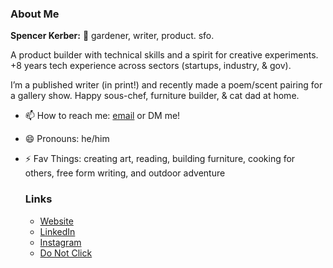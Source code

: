 <!--
**spkerber/spkerber** is a ✨ _special_ ✨ repository because its `README.md` (this file) appears on your GitHub profile.-->

### About Me
**Spencer Kerber:** 🌱 gardener, writer, product. sfo.

A product builder with technical skills and a spirit for creative experiments. 
+8 years tech experience across sectors (startups, industry, & gov).

I’m a published writer (in print!) and recently made a poem/scent pairing for a gallery show. 
Happy sous-chef, furniture builder, & cat dad at home.


- 📫 How to reach me: <a href="mailto:spencer@spkerber.com">email</a> or DM me!
- 😄 Pronouns: he/him
- ⚡ Fav Things: creating art, reading, building furniture, cooking for others, free form writing, and outdoor adventure
  
  ### Links
  - <a href="https://www.spkerber.com/">Website</a>
  - <a href="https://linkedin.com/in/spencerkerber">LinkedIn
  - <a href="https://instagram.com/skerbz">Instagram
  - <a href="https://www.chess.com/member/skerbz"> Do Not Click
